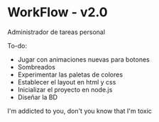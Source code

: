 # WorkFlow - v2.0
Administrador de tareas personal

To-do:
- Jugar con animaciones nuevas para botones
- Sombreados
- Experimentar las paletas de colores
- Establecer el layout en html y css
- Inicializar el proyecto en node.js
- Diseñar la BD

I'm addicted to you, don't you know that I'm toxic